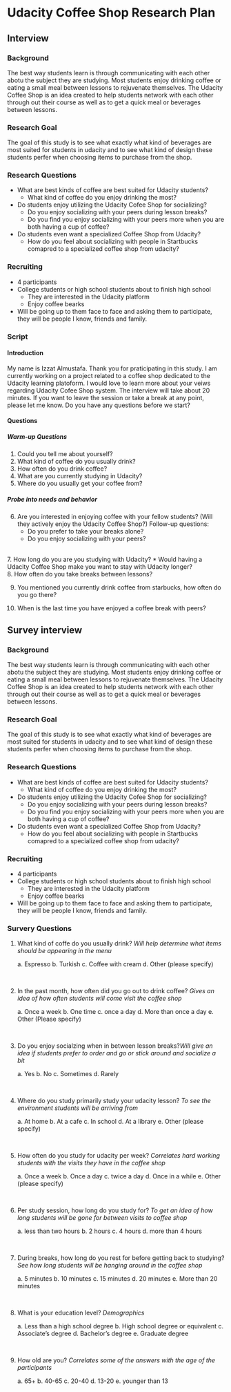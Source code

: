 # Udacity Coffee Shop Research Plan

## Interview

### Background

The best way students learn  is through communicating with each other abotu the subject they are studying. Most students enjoy drinking coffee or eating a small meal between lessons to rejuvenate themselves. The Udacity Coffee Shop is an idea created to help students network with each other through out their course as well as to get a quick meal or beverages between lessons. 


### Research Goal

The goal of this study is to see what exactly what kind of beverages are most suited for students in udacity and to see what kind of design these students perfer when choosing items to purchase from the shop.

### Research Questions

* What are best kinds of coffee are best suited for Udacity students?
    * What kind of coffee do you enjoy drinking the most?
* Do students enjoy utilizing the Udacity Cofee Shop for socializing?
    * Do you enjoy socializing with your peers during lesson breaks?
    * Do you find you enjoy socializing with your peers more when you are both having a cup of coffee?
* Do students even want a specialized Coffee Shop from Udacity?
    * How do you feel about socializing with people in Startbucks comapred to a specialized coffee shop from udacity?

### Recruiting

* 4 participants
* College students or high school students about to finish high school
    * They are interested in the Udacity platform
    * Enjoy coffee bearks
* Will be going up to them face to face and asking them to participate, they will be people I know, friends and family.

### Script

#### Introduction

My name is Izzat Almustafa. Thank you for praticipating in this study. I am currently working on a project related to a coffee shop dedicated to the Udacity learning platoform. I would love to learn more about your veiws regarding Udacity Cofee Shop system. The interview will take about 20 minutes. If you want to leave the session or take a break at any point, please let me know. Do you have any questions before we start?

#### Questions

##### Warm-up Questions

1. Could you tell me about yourself?
2. What kind of coffee do you usually drink? 
3. How often do you drink coffee?
4. What are you currently studying in Udacity?
5. Where do you usually get your coffee from?


##### Probe into needs and behavior

6. Are you interested in enjoying coffee with your fellow students? (Will they actively enjoy the Udacity Coffee Shop?)
Follow-up questions:
    * Do you prefer to take your breaks alone?
    * Do you enjoy socializing with your peers?
<br>
7. How long do you are you studying with Udacity?
    * Would having a Udacity Coffee Shop make you want to stay with Udacity longer?
<br>
8. How often do you take breaks between lessons?

9. You mentioned you currently drink coffee from starbucks, how often do you go there?

10. When is the last time you have enjoyed a coffee break with peers?

## Survey interview
### Background

The best way students learn  is through communicating with each other abotu the subject they are studying. Most students enjoy drinking coffee or eating a small meal between lessons to rejuvenate themselves. The Udacity Coffee Shop is an idea created to help students network with each other through out their course as well as to get a quick meal or beverages between lessons. 


### Research Goal

The goal of this study is to see what exactly what kind of beverages are most suited for students in udacity and to see what kind of design these students perfer when choosing items to purchase from the shop.

### Research Questions

* What are best kinds of coffee are best suited for Udacity students?
    * What kind of coffee do you enjoy drinking the most?
* Do students enjoy utilizing the Udacity Cofee Shop for socializing?
    * Do you enjoy socializing with your peers during lesson breaks?
    * Do you find you enjoy socializing with your peers more when you are both having a cup of coffee?
* Do students even want a specialized Coffee Shop from Udacity?
    * How do you feel about socializing with people in Startbucks comapred to a specialized coffee shop from udacity?

### Recruiting

* 4 participants
* College students or high school students about to finish high school
    * They are interested in the Udacity platform
    * Enjoy coffee bearks
* Will be going up to them face to face and asking them to participate, they will be people I know, friends and family.

### Survery Questions

1. What kind of coffe do you usually drink? *Will help determine what items should be appearing in the menu*

    a. Espresso
    b. Turkish
    c. Coffee with cream
    d. Other (please specify)
<br>

2. In the past month, how often did you go out to drink coffee? *Gives an idea of how often students will come visit the coffee shop*

    a. Once a week
    b. One time
    c. once a day
    d. More than once a day
    e. Other (Please specify)
<br>

3. Do you enjoy socialzing when in between lesson breaks?*Will give an idea if students prefer to order and go or stick around and socialize a bit*

    a. Yes
    b. No
    c. Sometimes
    d. Rarely
<br>

4. Where do you study primarily study your udacity lesson? *To see the environment students will be arriving from* 

    a. At home
    b. At a cafe
    c. In school
    d. At a library
    e. Other (please specify)
<br>

5. How often do you study for udacity per week? *Correlates hard working students with the visits they have in the coffee shop*

    a. Once a week
    b. Once a day
    c. twice a day
    d. Once in a while
    e. Other (please specify)
<br>

6. Per study session, how long do you study for? *To get an idea of how long students will be gone for between visits to coffee shop*

    a. less than two hours
    b. 2 hours
    c. 4 hours
    d. more than 4 hours
<br>

7. During breaks, how long do you rest for before getting back to studying? *See how long students will be hanging around in the coffee shop*

    a. 5 minutes
    b. 10 minutes
    c. 15 minutes
    d. 20 minutes
    e. More than 20 minutes
<br>

8. What is your education level? *Demographics*

    a. Less than a high school degree
    b. High school degree or equivalent
    c. Associate’s degree
    d. Bachelor’s degree
    e. Graduate degree
<br>

9. How old are you? *Correlates some of the answers with the age of the participants*
    
    a. 65+
    b. 40-65
    c. 20-40
    d. 13-20
    e. younger than 13

